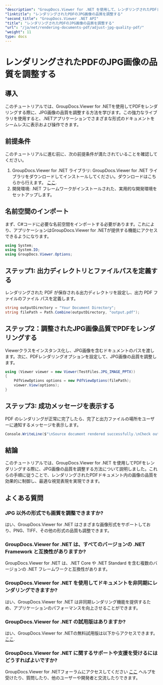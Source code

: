 ```yaml
---
"description": "GroupDocs.Viewer for .NET を使用して、レンダリングされたPDFドキュメントのJPG画像の品質を調整する方法を学びます。ドキュメントの表示エクスペリエンスを向上させます。"
"linktitle": "レンダリングされたPDFのJPG画像の品質を調整する"
"second_title": "GroupDocs.Viewer .NET API"
"title": "レンダリングされたPDFのJPG画像の品質を調整する"
"url": "/ja/net/rendering-documents-pdf/adjust-jpg-quality-pdf/"
"weight": 11
type: docs
---
```

# レンダリングされたPDFのJPG画像の品質を調整する

## 導入
このチュートリアルでは、GroupDocs.Viewer for .NETを使用してPDFをレンダリングする際に、JPG画像の品質を調整する方法を学びます。この強力なライブラリを使用すると、.NETアプリケーションでさまざまな形式のドキュメントをシームレスに表示および操作できます。
## 前提条件
このチュートリアルに進む前に、次の前提条件が満たされていることを確認してください。
1. GroupDocs.Viewer for .NET ライブラリ: GroupDocs.Viewer for .NET ライブラリをダウンロードしてインストールしてください。ダウンロードはこちらから行えます。 [ここ](https://releases。groupdocs.com/viewer/net/).
2. 開発環境: .NET フレームワークがインストールされた、実用的な開発環境をセットアップします。

## 名前空間のインポート
まず、C#コードに必要な名前空間をインポートする必要があります。これにより、アプリケーションはGroupDocs.Viewer for .NETが提供する機能にアクセスできるようになります。
```csharp
using System;
using System.IO;
using GroupDocs.Viewer.Options;
```
## ステップ1: 出力ディレクトリとファイルパスを定義する
レンダリングされた PDF が保存される出力ディレクトリを設定し、出力 PDF ファイルのファイル パスを定義します。
```csharp
string outputDirectory = "Your Document Directory";
string filePath = Path.Combine(outputDirectory, "output.pdf");
```
## ステップ2：調整されたJPG画像品質でPDFをレンダリングする
Viewerクラスをインスタンス化し、JPG画像を含むドキュメントのパスを渡します。次に、PDFレンダリングオプションを設定して、JPG画像の品質を調整します。
```csharp
using (Viewer viewer = new Viewer(TestFiles.JPG_IMAGE_PPTX))
{               
    PdfViewOptions options = new PdfViewOptions(filePath);
    viewer.View(options);
}
```
## ステップ3: 成功メッセージを表示する
PDF のレンダリングが正常に完了したら、完了と出力ファイルの場所をユーザーに通知するメッセージを表示します。
```csharp
Console.WriteLine($"\nSource document rendered successfully.\nCheck output in {outputDirectory}.");
```

## 結論
このチュートリアルでは、GroupDocs.Viewer for .NET を使用してPDFをレンダリングする際に、JPG画像の品質を調整する方法について説明しました。これらの手順に従うことで、レンダリングされたPDFドキュメント内の画像の品質を効果的に制御し、最適な視覚表現を実現できます。
## よくある質問
### JPG 以外の形式でも画質を調整できますか?
はい、GroupDocs.Viewer for .NET はさまざまな画像形式をサポートしており、PNG、TIFF、その他の形式の品質も調整できます。
### GroupDocs.Viewer for .NET は、すべてのバージョンの .NET Framework と互換性がありますか?
GroupDocs.Viewer for .NET は、.NET Core や .NET Standard を含む複数のバージョンの .NET フレームワークと互換性があります。
### GroupDocs.Viewer for .NET を使用してドキュメントを非同期にレンダリングできますか?
はい、GroupDocs.Viewer for .NET は非同期レンダリング機能を提供するため、アプリケーションのパフォーマンスを向上させることができます。
### GroupDocs.Viewer for .NET の試用版はありますか?
はい、GroupDocs.Viewer for .NETの無料試用版は以下からアクセスできます。 [ここ](https://releases。groupdocs.com/).
### GroupDocs.Viewer for .NET に関するサポートや支援を受けるにはどうすればよいですか?
GroupDocs.Viewer for .NETフォーラムにアクセスしてください [ここ](https://forum.groupdocs.com/c/viewer/9) ヘルプを受けたり、質問したり、他のユーザーや開発者と交流したりできます。